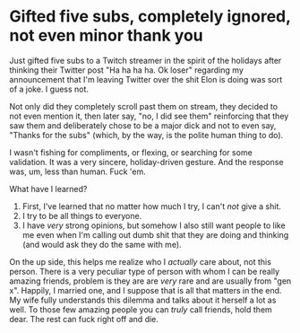 # Gifted five subs, completely ignored, not even minor thank you

Just gifted five subs to a Twitch streamer in the spirit of the holidays after thinking their Twitter post "Ha ha ha ha. Ok loser" regarding my announcement that I'm leaving Twitter over the shit Elon is doing was sort of a joke. I guess not.

Not only did they completely scroll past them on stream, they decided to not even mention it, then later say, "no, I did see them" reinforcing that they saw them and deliberately chose to be a major dick and not to even say, "Thanks for the subs" (which, by the way, is the polite human thing to do).

I wasn't fishing for compliments, or flexing, or searching for some validation. It was a very sincere, holiday-driven gesture. And the response was, um, less than human. Fuck 'em.

What have I learned?

1. First, I've learned that no matter how much I try, I can't *not* give a shit.
1. I try to be all things to everyone.
1. I have *very* strong opinions, but somehow I also still want people to like me even when I'm calling out dumb shit that they are doing and thinking (and would ask they do the same with me).

On the up side, this helps me realize who I *actually* care about, not this person. There is a very peculiar type of person with whom I can be really amazing friends, problem is they are are *very* rare and are usually from "gen x". Happily, I married one, and I suppose that is all that matters in the end. My wife fully understands this dilemma and talks about it herself a lot as well. To those few amazing people you can *truly* call friends, hold them dear. The rest can fuck right off and die.
